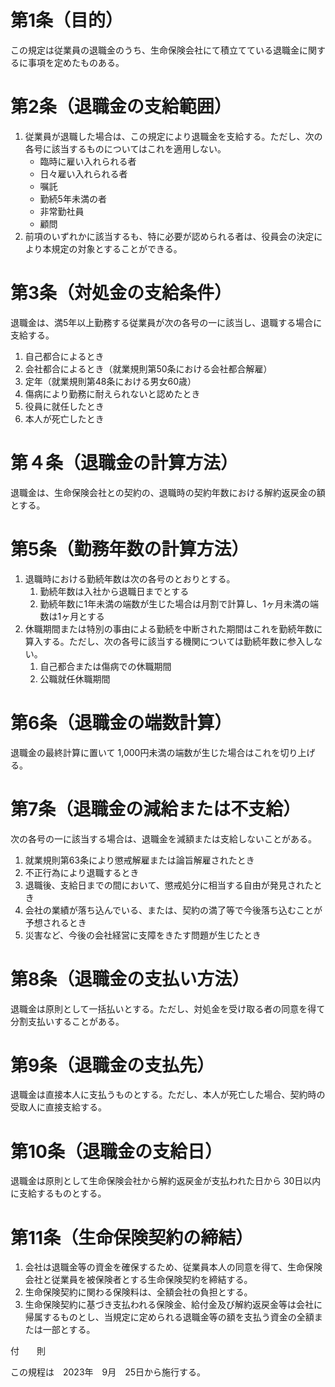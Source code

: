 # 第1条（目的）
この規定は従業員の退職金のうち、生命保険会社にて積立てている退職金に関するに事項を定めたものある。

# 第2条（退職金の支給範囲）
1. 従業員が退職した場合は、この規定により退職金を支給する。ただし、次の各号に該当するものについてはこれを適用しない。
    - 臨時に雇い入れられる者
    - 日々雇い入れられる者
    - 嘱託
    - 勤続5年未満の者
    - 非常勤社員
    - 顧問
1. 前項のいずれかに該当するも、特に必要が認められる者は、役員会の決定により本規定の対象とすることができる。

# 第3条（対処金の支給条件）
退職金は、満5年以上勤務する従業員が次の各号の一に該当し、退職する場合に支給する。
1. 自己都合によるとき
2. 会社都合によるとき（就業規則第50条における会社都合解雇）
3. 定年（就業規則第48条における男女60歳）
4. 傷病により勤務に耐えられないと認めたとき
5. 役員に就任したとき
6. 本人が死亡したとき

# 第４条（退職金の計算方法）
退職金は、生命保険会社との契約の、退職時の契約年数における解約返戻金の額とする。

# 第5条（勤務年数の計算方法）
1. 退職時における勤続年数は次の各号のとおりとする。
    1. 勤続年数は入社から退職日までとする
    2. 勤続年数に1年未満の端数が生じた場合は月割で計算し、1ヶ月未満の端数は1ヶ月とする
1. 休職期間または特別の事由による勤続を中断された期間はこれを勤続年数に算入する。ただし、次の各号に該当する機関については勤続年数に参入しない。
    1. 自己都合または傷病での休職期間
    1. 公職就任休職期間

# 第6条（退職金の端数計算）
退職金の最終計算に置いて 1,000円未満の端数が生じた場合はこれを切り上げる。

# 第7条（退職金の減給または不支給）
次の各号の一に該当する場合は、退職金を減額または支給しないことがある。
1. 就業規則第63条により懲戒解雇または論旨解雇されたとき
2. 不正行為により退職するとき
3. 退職後、支給日までの間において、懲戒処分に相当する自由が発見されたとき
4. 会社の業績が落ち込んでいる、または、契約の満了等で今後落ち込むことが予想されるとき
5. 災害など、今後の会社経営に支障をきたす問題が生じたとき

# 第8条（退職金の支払い方法）
退職金は原則として一括払いとする。ただし、対処金を受け取る者の同意を得て分割支払いすることがある。

# 第9条（退職金の支払先）
退職金は直接本人に支払うものとする。ただし、本人が死亡した場合、契約時の受取人に直接支給する。

# 第10条（退職金の支給日）
退職金は原則として生命保険会社から解約返戻金が支払われた日から 30日以内に支給するものとする。

# 第11条（生命保険契約の締結）
1. 会社は退職金等の資金を確保するため、従業員本人の同意を得て、生命保険会社と従業員を被保険者とする生命保険契約を締結する。
2. 生命保険契約に関わる保険料は、全額会社の負担とする。
3. 生命保険契約に基づき支払われる保険金、給付金及び解約返戻金等は会社に帰属するものとし、当規定に定められる退職金等の額を支払う資金の全額または一部とする。

付　　則

この規程は　2023年　9月　25日から施行する。
